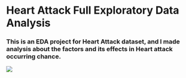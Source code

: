 # Heart Attack Full Exploratory Data Analysis
###  This is an EDA project for Heart Attack dataset, and I made analysis about the factors and its effects in Heart attack occurring chance.
![](https://www.harleystreet.sg/img/avoid-heart-attack-2.jpg)
